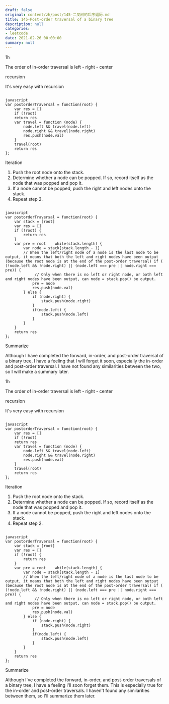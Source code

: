 ```yaml
---
draft: false
original: content/zh/post/145-二叉树的后序遍历.md
title: 145-Post-order traversal of a binary tree
description: null
categories:
- leetcode
date: 2021-02-26 00:00:00
summary: null
---
```


1h

The order of in-order traversal is left - right - center

recursion

It's very easy with recursion

```

javascript
var postorderTraversal = function(root) {
    var res = []
    if (!root)
    return res
    var travel = function (node) {
        node.left && travel(node.left)
        node.right && travel(node.right)
        res.push(node.val)
    }
    travel(root)
    return res
};
```

Iteration

1. Push the root node onto the stack.
1. Determine whether a node can be popped. If so, record itself as the node that was popped and pop it.
1. If a node cannot be popped, push the right and left nodes onto the stack.
1. Repeat step 2.

```

javascript
var postorderTraversal = function(root) {
    var stack = [root]
    var res = []
    if (!root) {
        return res
    }
    var pre = root    while(stack.length) {
        var node = stack[stack.length - 1]
        // When the left/right node of a node is the last node to be output, it means that both the left and right nodes have been output (because the root node is at the end of the post-order traversal) if ( (!node.left && !node.right) || (node.left === pre || node.right === pre)) {
             // Only when there is no left or right node, or both left and right nodes have been output, can node = stack.pop() be output.
            pre = node
            res.push(node.val)
        } else {
            if (node.right) {
                stack.push(node.right)
            }
            if(node.left) {
                stack.push(node.left)
            }
        }
    }
    return res
};
```

Summarize

Although I have completed the forward, in-order, and post-order traversal of a binary tree, I have a feeling that I will forget it soon, especially the in-order and post-order traversal. I have not found any similarities between the two, so I will make a summary later.

<!-- ORIGINAL CHINESE BODY STARTS -->
1h

The order of in-order traversal is left - right - center

recursion

It's very easy with recursion

```

javascript
var postorderTraversal = function(root) {
    var res = []
    if (!root)
    return res
    var travel = function (node) {
        node.left && travel(node.left)
        node.right && travel(node.right)
        res.push(node.val)
    }
    travel(root)
    return res
};
```

Iteration

1. Push the root node onto the stack.
1. Determine whether a node can be popped. If so, record itself as the node that was popped and pop it.
1. If a node cannot be popped, push the right and left nodes onto the stack.
1. Repeat step 2.

```

javascript
var postorderTraversal = function(root) {
    var stack = [root]
    var res = []
    if (!root) {
        return res
    }
    var pre = root    while(stack.length) {
        var node = stack[stack.length - 1]
        // When the left/right node of a node is the last node to be output, it means that both the left and right nodes have been output (because the root node is at the end of the post-order traversal) if ( (!node.left && !node.right) || (node.left === pre || node.right === pre)) {
             // Only when there is no left or right node, or both left and right nodes have been output, can node = stack.pop() be output.
            pre = node
            res.push(node.val)
        } else {
            if (node.right) {
                stack.push(node.right)
            }
            if(node.left) {
                stack.push(node.left)
            }
        }
    }
    return res
};
```

Summarize

Although I've completed the forward, in-order, and post-order traversals of a binary tree, I have a feeling I'll soon forget them. This is especially true for the in-order and post-order traversals. I haven't found any similarities between them, so I'll summarize them later.
